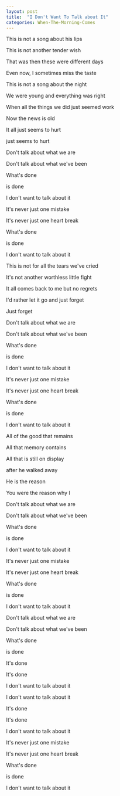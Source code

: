 ```yaml
---
layout: post
title:  "I Don't Want To Talk about It"
categories: When-The-Morning-Comes
---
```

This is not a song about his lips

This is not another tender wish

That was then these were different days

Even now, I sometimes miss the taste

This is not a song about the night

We were young and everything was right

When all the things we did just seemed work

Now the news is old

It all just seems to hurt

just seems to hurt




Don't talk about what we are

Don't talk about what we've been

What's done

is done

I don't want to talk about it




It's never just one mistake

It's never just one heart break

What's done

is done

I don't want to talk about it




This is not for all the tears we've cried

It's not another worthless little fight

It all comes back to me but no regrets

I'd rather let it go and just forget

Just forget




Don't talk about what we are

Don't talk about what we've been

What's done

is done

I don't want to talk about it

It's never just one mistake

It's never just one heart break

What's done

is done

I don't want to talk about it




All of the good that remains

All that memory contains

All that is still on display

after he walked away

He is the reason

You were the reason why I




Don't talk about what we are

Don't talk about what we've been

What's done

is done

I don't want to talk about it

It's never just one mistake

It's never just one heart break

What's done

is done

I don't want to talk about it




Don't talk about what we are

Don't talk about what we've been

What's done

is done

It's done

It's done

I don't want to talk about it

I don't want to talk about it

It's done

It's done

I don't want to talk about it




It's never just one mistake

It's never just one heart break

What's done

is done

I don't want to talk about it
